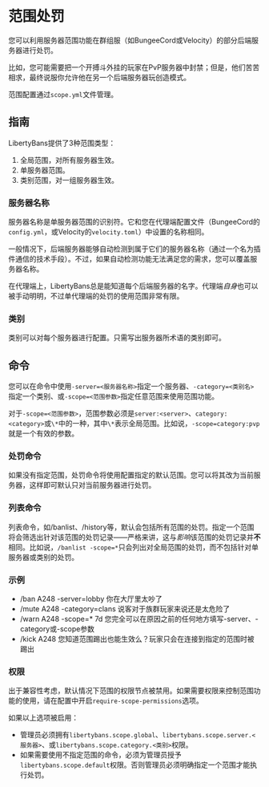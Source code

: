 
# 范围处罚

您可以利用服务器范围功能在群组服（如BungeeCord或Velocity）的部分后端服务器进行处罚。

比如，您可能需要把一个开搏斗外挂的玩家在PvP服务器中封禁；但是，他们苦苦相求，最终说服你允许他在另一个后端服务器玩创造模式。

范围配置通过`scope.yml`文件管理。

## 指南

LibertyBans提供了3种范围类型：
1. 全局范围，对所有服务器生效。
2. 单服务器范围。
3. 类别范围，对一组服务器生效。

### 服务器名称

服务器名称是单服务器范围的识别符。它和您在代理端配置文件（BungeeCord的`config.yml`，或Velocity的`velocity.toml`）中设置的名称相同。

一般情况下，后端服务器能够自动检测到属于它们的服务器名称（通过一个名为插件通信的技术手段）。不过，如果自动检测功能无法满足您的需求，您可以覆盖服务器名称。

在代理端上，LibertyBans总是能知道每个后端服务器的名字。代理端*自身*也可以被手动明明，不过单代理端的处罚的使用范围非常有限。

### 类别

类别可以对每个服务器进行配置。只需写出服务器所术语的类别即可。

## 命令

您可以在命令中使用`-server=<服务器名称>`指定一个服务器、`-category=<类别名>`指定一个类别、或`-scope=<范围参数>`指定任意范围来使用范围功能。

对于`-scope=<范围参数>`，范围参数必须是`server:<server>`、`category:<category>`或`\*`中的一种，其中`\*`表示全局范围。比如说，`-scope=category:pvp`就是一个有效的参数。

### 处罚命令

如果没有指定范围，处罚命令将使用配置指定的默认范围。您可以将其改为当前服务器，这样即可默认只对当前服务器进行处罚。

### 列表命令

列表命令，如/banlist、/history等，默认会包括所有范围的处罚。指定一个范围将会筛选出针对该范围的处罚记录——严格来讲，这与*影响*该范围的处罚记录并**不**相同。比如说，`/banlist -scope=*`只会列出对全局范围的处罚，而不包括针对单服务器或类别的处罚。

### 示例

* /ban A248 -server=lobby 你在大厅里太吵了
* /mute A248 -category=clans 说客对于族群玩家来说还是太危险了
* /warn A248 -scope=* 7d 您完全可以在原因之前的任何地方填写-server、-category或-scope参数
* /kick A248 您知道范围踢出也能生效么？玩家只会在连接到指定的范围时被踢出

### 权限

出于兼容性考虑，默认情况下范围的权限节点被禁用。如果需要权限来控制范围功能的使用，请在配置中开启`require-scope-permissions`选项。

如果以上选项被启用：
* 管理员必须拥有`libertybans.scope.global`、`libertybans.scope.server.<服务器>`、或`libertybans.scope.category.<类别>`权限。
* 如果需要使用不指定范围的命令，必须为管理员授予`libertybans.scope.default`权限。否则管理员必须明确指定一个范围才能执行处罚。
